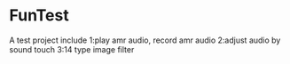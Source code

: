 FunTest
=======

A test project include 1:play amr audio, record amr audio 2:adjust audio by sound touch 3:14 type image filter
